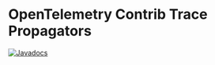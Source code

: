 OpenTelemetry Contrib Trace Propagators
======================================================

[![Javadocs][javadoc-image]][javadoc-url]

[javadoc-image]: https://www.javadoc.io/badge/io.opentelemetry/opentelemetry-contrib-trace-propagators.svg
[javadoc-url]: https://www.javadoc.io/doc/io.opentelemetry/opentelemetry-contrib-trace-propagators
